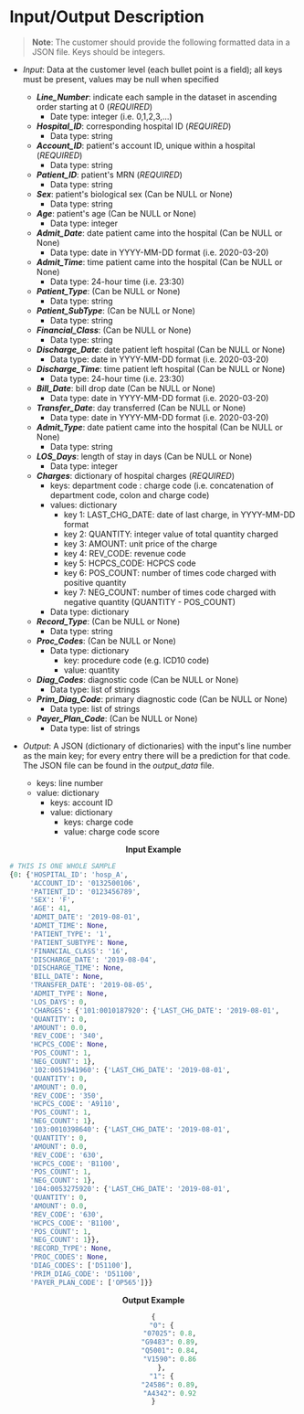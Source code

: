 # Input/Output Description

> **Note**: The customer should provide the following formatted data in a JSON file. Keys should be integers. 
- _Input_: Data at the customer level (each bullet point is a field); all keys must be present, values may be
    null when specified
    - **_Line_Number_**: indicate each sample in the dataset in ascending order starting at 0 (*REQUIRED*)
        - Date type: integer (i.e. 0,1,2,3,...) 
    - **_Hospital_ID_**: corresponding hospital ID (*REQUIRED*)
        - Data type: string 
    - **_Account_ID_**: patient's account ID, unique within a hospital (*REQUIRED*)
        - Data type: string 
    - **_Patient_ID_**: patient's MRN (*REQUIRED*)
        - Data type: string 
    - **_Sex_**: patient's biological sex (Can be NULL or None)
        - Data type: string
    - **_Age_**: patient's age (Can be NULL or None)
        - Data type: integer 
    - **_Admit_Date_**: date patient came into the hospital (Can be NULL or None)
        - Data type: date in YYYY-MM-DD format (i.e. 2020-03-20)
    - **_Admit_Time_**: time patient came into the hospital (Can be NULL or None)
        - Data type: 24-hour time (i.e. 23:30)
    - **_Patient_Type_**: (Can be NULL or None)
        - Data type: string
    - **_Patient_SubType_**: (Can be NULL or None)
        - Data type: string 
    - **_Financial_Class_**: (Can be NULL or None)
        - Data type: string 
    - **_Discharge_Date_**: date patient left hospital (Can be NULL or None)
        - Data type: date in YYYY-MM-DD format (i.e. 2020-03-20)
    - **_Discharge_Time_**: time patient left hospital (Can be NULL or None)
        - Data type: 24-hour time (i.e. 23:30)
    - **_Bill_Date_**: bill drop date (Can be NULL or None)
        - Data type: date in YYYY-MM-DD format (i.e. 2020-03-20)
    - **_Transfer_Date_**: day transferred (Can be NULL or None)
        - Data type: date in YYYY-MM-DD format (i.e. 2020-03-20)
    - **_Admit_Type_**: date patient came into the hospital (Can be NULL or None)
        - Data type: string 
    - **_LOS_Days_**: length of stay in days (Can be NULL or None)
        - Data type: integer 
    - **_Charges_**: dictionary of hospital charges (*REQUIRED*)
        - keys: department code : charge code (i.e. concatenation of department code, colon and charge code)
        - values: dictionary 
            * key 1: LAST_CHG_DATE: date of last charge, in YYYY-MM-DD format
            * key 2: QUANTITY: integer value of total quantity charged
            * key 3: AMOUNT: unit price of the charge
            * key 4: REV_CODE: revenue code
            * key 5: HCPCS_CODE: HCPCS code
            * key 6: POS_COUNT: number of times code charged with positive quantity
            * key 7: NEG_COUNT: number of times code charged with negative quantity (QUANTITY - POS_COUNT)
        - Data type: dictionary
    - **_Record_Type_**: (Can be NULL or None)
        - Data type: string
    - **_Proc_Codes_**: (Can be NULL or None)
        - Data type: dictionary
            * key: procedure code (e.g. ICD10 code)
            * value: quantity
    - **_Diag_Codes_**: diagnostic code (Can be NULL or None)
        - Data type: list of strings
    - **_Prim_Diag_Code_**: primary diagnostic code (Can be NULL or None)
        - Data type: list of strings
    - **_Payer_Plan_Code_**: (Can be NULL or None)
        - Data type: list of strings
        
- _Output_: A JSON (dictionary of dictionaries) with the input's line number as the main key; for every entry there will be a prediction for that code. The JSON file can be found in the _output_data_ file. 
     - keys: line number 
     - value: dictionary 
        * keys: account ID 
        * value: dictionary 
            * keys: charge code
            * value: charge code score 

<center>

**Input Example**

</center>

```python
# THIS IS ONE WHOLE SAMPLE 
{0: {'HOSPITAL_ID': 'hosp_A',
     'ACCOUNT_ID': '0132500106',
     'PATIENT_ID': '0123456789',
     'SEX': 'F',
     'AGE': 41,
     'ADMIT_DATE': '2019-08-01',
     'ADMIT_TIME': None,
     'PATIENT_TYPE': '1',
     'PATIENT_SUBTYPE': None,
     'FINANCIAL_CLASS': '16',
     'DISCHARGE_DATE': '2019-08-04',
     'DISCHARGE_TIME': None,
     'BILL_DATE': None,
     'TRANSFER_DATE': '2019-08-05',
     'ADMIT_TYPE': None,
     'LOS_DAYS': 0,
     'CHARGES': {'101:0010187920': {'LAST_CHG_DATE': '2019-08-01',
     'QUANTITY': 0,
     'AMOUNT': 0.0,
     'REV_CODE': '340',
     'HCPCS_CODE': None,
     'POS_COUNT': 1,
     'NEG_COUNT': 1},
     '102:0051941960': {'LAST_CHG_DATE': '2019-08-01',
     'QUANTITY': 0,
     'AMOUNT': 0.0,
     'REV_CODE': '350',
     'HCPCS_CODE': 'A9110',
     'POS_COUNT': 1,
     'NEG_COUNT': 1},
     '103:0010398640': {'LAST_CHG_DATE': '2019-08-01',
     'QUANTITY': 0,
     'AMOUNT': 0.0,
     'REV_CODE': '630',
     'HCPCS_CODE': 'B1100',
     'POS_COUNT': 1,
     'NEG_COUNT': 1},
     '104:0053275920': {'LAST_CHG_DATE': '2019-08-01',
     'QUANTITY': 0,
     'AMOUNT': 0.0,
     'REV_CODE': '630',
     'HCPCS_CODE': 'B1100', 
     'POS_COUNT': 1,
     'NEG_COUNT': 1}},
     'RECORD_TYPE': None,
     'PROC_CODES': None,
     'DIAG_CODES': ['D51100'],
     'PRIM_DIAG_CODE': 'D51100',
     'PAYER_PLAN_CODE': ['OP565']}}
```

<center>

**Output Example**

</center>
<center>

```python
{
    "0": {
        "07025": 0.8,
        "G9483": 0.89,
        "Q5001": 0.84,
        "V1590": 0.86
    },
    "1": {
        "24586": 0.89,
        "A4342": 0.92
}
```
</center>
